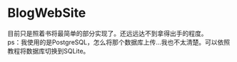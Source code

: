 # BlogWebSite
目前只是照着书将最简单的部分实现了。还远远达不到拿得出手的程度。<br>
ps：我使用的是PostgreSQL，怎么将那个数据库上传...我也不太清楚。可以依照教程将数据库切换到SQLite。
